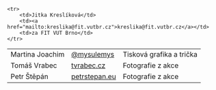 <table class="table">
    <tr>
        <td>Martina Joachim</td>
        <td><a href="https://twitter.com/mysulemys">@mysulemys</a></td>
        <td>Tisková grafika a trička</td>
    </tr>
    <tr>
        <td>Tomáš Vrabec</td>
        <td><a href="http://www.tvrabec.cz">tvrabec.cz</a></td>
        <td>Fotografie z akce</td>
    </tr>
    <tr>
        <td>Petr Štěpán</td>
        <td><a href="http://www.petrstepan.eu">petrstepan.eu</a></td>
        <td>Fotografie z akce</td>
    </tr>
    
    <tr>
        <td>Jitka Kreslíková</td>
        <td><a href="mailto:kreslika@fit.vutbr.cz">kreslika@fit.vutbr.cz</a></td>
        <td>za FIT VUT Brno</td>
    </tr>
</table>
